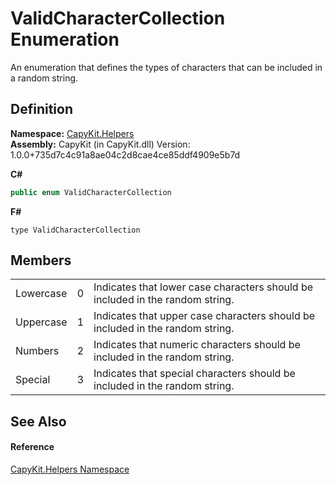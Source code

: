 # ValidCharacterCollection Enumeration


An enumeration that defines the types of characters that can be included in a random string.



## Definition
**Namespace:** <a href="N_CapyKit_Helpers.md">CapyKit.Helpers</a>  
**Assembly:** CapyKit (in CapyKit.dll) Version: 1.0.0+735d7c4c91a8ae04c2d8cae4ce85ddf4909e5b7d

**C#**
``` C#
public enum ValidCharacterCollection
```
**F#**
``` F#
type ValidCharacterCollection
```



## Members
<table>
<tr>
<td>Lowercase</td>
<td>0</td>
<td>Indicates that lower case characters should be included in the random string.</td></tr>
<tr>
<td>Uppercase</td>
<td>1</td>
<td>Indicates that upper case characters should be included in the random string.</td></tr>
<tr>
<td>Numbers</td>
<td>2</td>
<td>Indicates that numeric characters should be included in the random string.</td></tr>
<tr>
<td>Special</td>
<td>3</td>
<td>Indicates that special characters should be included in the random string.</td></tr>
</table>

## See Also


#### Reference
<a href="N_CapyKit_Helpers.md">CapyKit.Helpers Namespace</a>  
